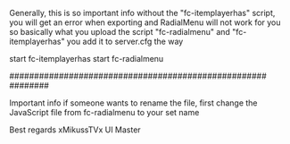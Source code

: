 Generally, this is so important info without the "fc-itemplayerhas" script, you will get an error when exporting and RadialMenu will not work for you
so basically what you upload the script "fc-radialmenu" and "fc-itemplayerhas" you add it to server.cfg the way

start fc-itemplayerhas
start fc-radialmenu

#################################################### ########

Important info if someone wants to rename the file, first change the JavaScript file from fc-radialmenu to your set name

Best regards xMikussTVx UI Master

